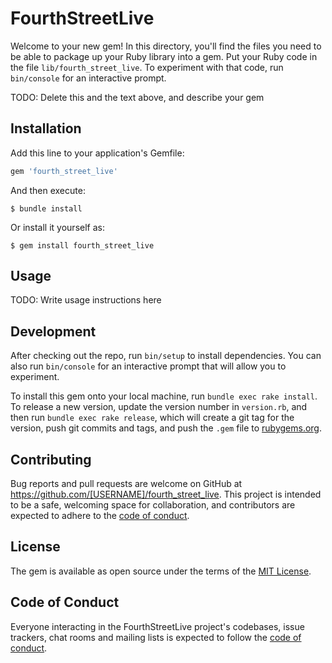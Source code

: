 # FourthStreetLive

Welcome to your new gem! In this directory, you'll find the files you need to be able to package up your Ruby library into a gem. Put your Ruby code in the file `lib/fourth_street_live`. To experiment with that code, run `bin/console` for an interactive prompt.

TODO: Delete this and the text above, and describe your gem

## Installation

Add this line to your application's Gemfile:

```ruby
gem 'fourth_street_live'
```

And then execute:

    $ bundle install

Or install it yourself as:

    $ gem install fourth_street_live

## Usage

TODO: Write usage instructions here

## Development

After checking out the repo, run `bin/setup` to install dependencies. You can also run `bin/console` for an interactive prompt that will allow you to experiment.

To install this gem onto your local machine, run `bundle exec rake install`. To release a new version, update the version number in `version.rb`, and then run `bundle exec rake release`, which will create a git tag for the version, push git commits and tags, and push the `.gem` file to [rubygems.org](https://rubygems.org).

## Contributing

Bug reports and pull requests are welcome on GitHub at https://github.com/[USERNAME]/fourth_street_live. This project is intended to be a safe, welcoming space for collaboration, and contributors are expected to adhere to the [code of conduct](https://github.com/[USERNAME]/fourth_street_live/blob/master/CODE_OF_CONDUCT.md).


## License

The gem is available as open source under the terms of the [MIT License](https://opensource.org/licenses/MIT).

## Code of Conduct

Everyone interacting in the FourthStreetLive project's codebases, issue trackers, chat rooms and mailing lists is expected to follow the [code of conduct](https://github.com/[USERNAME]/fourth_street_live/blob/master/CODE_OF_CONDUCT.md).
